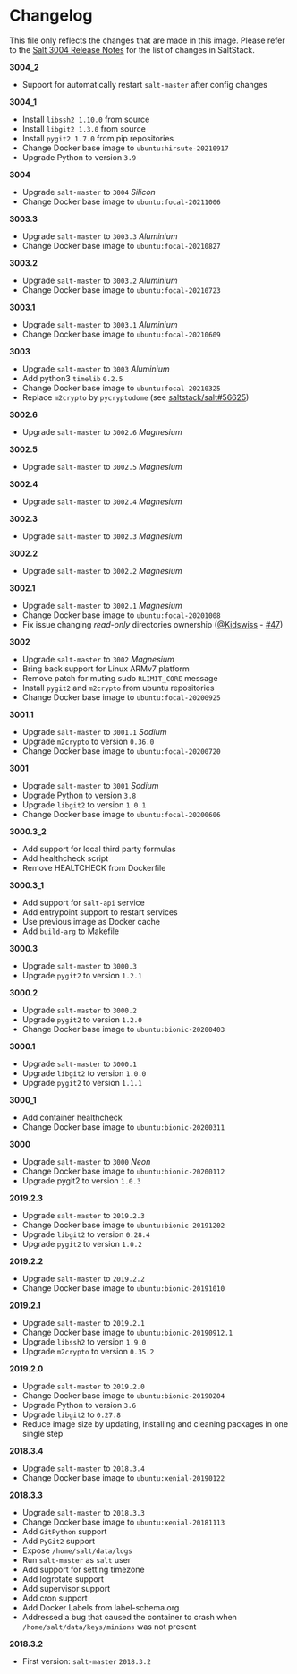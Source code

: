# Changelog

This file only reflects the changes that are made in this image.
Please refer to the [Salt 3004 Release Notes](https://docs.saltstack.com/en/latest/topics/releases/3004.html)
for the list of changes in SaltStack.

**3004_2**

- Support for automatically restart `salt-master` after config changes

**3004_1**

- Install `libssh2 1.10.0` from source
- Install `libgit2 1.3.0` from source
- Install `pygit2 1.7.0` from pip repositories
- Change Docker base image to `ubuntu:hirsute-20210917`
- Upgrade Python to version `3.9`

**3004**

- Upgrade `salt-master` to `3004` *Silicon*
- Change Docker base image to `ubuntu:focal-20211006`

**3003.3**

- Upgrade `salt-master` to `3003.3` *Aluminium*
- Change Docker base image to `ubuntu:focal-20210827`

**3003.2**

- Upgrade `salt-master` to `3003.2` *Aluminium*
- Change Docker base image to `ubuntu:focal-20210723`

**3003.1**

- Upgrade `salt-master` to `3003.1` *Aluminium*
- Change Docker base image to `ubuntu:focal-20210609`

**3003**

- Upgrade `salt-master` to `3003` *Aluminium*
- Add python3 `timelib` `0.2.5`
- Change Docker base image to `ubuntu:focal-20210325`
- Replace `m2crypto` by `pycryptodome` (see [saltstack/salt#56625](https://github.com/saltstack/salt/pull/56625))

**3002.6**

- Upgrade `salt-master` to `3002.6` *Magnesium*

**3002.5**

- Upgrade `salt-master` to `3002.5` *Magnesium*

**3002.4**

- Upgrade `salt-master` to `3002.4` *Magnesium*

**3002.3**

- Upgrade `salt-master` to `3002.3` *Magnesium*

**3002.2**

- Upgrade `salt-master` to `3002.2` *Magnesium*

**3002.1**

- Upgrade `salt-master` to `3002.1` *Magnesium*
- Change Docker base image to `ubuntu:focal-20201008`
- Fix issue changing _read-only_ directories ownership ([@Kidswiss](https://github.com/Kidswiss) - [#47](https://github.com/cdalvaro/docker-salt-master/pull/47))

**3002**

- Upgrade `salt-master` to `3002` *Magnesium*
- Bring back support for Linux ARMv7 platform
- Remove patch for muting sudo `RLIMIT_CORE` message
- Install `pygit2` and `m2crypto` from ubuntu repositories
- Change Docker base image to `ubuntu:focal-20200925`

**3001.1**

- Upgrade `salt-master` to `3001.1` *Sodium*
- Upgrade `m2crypto` to version `0.36.0`
- Change Docker base image to `ubuntu:focal-20200720`

**3001**

- Upgrade `salt-master` to `3001` *Sodium*
- Upgrade Python to version `3.8`
- Upgrade `libgit2` to version `1.0.1`
- Change Docker base image to `ubuntu:focal-20200606`

**3000.3_2**

- Add support for local third party formulas
- Add healthcheck script
- Remove HEALTCHECK from Dockerfile

**3000.3_1**

- Add support for `salt-api` service
- Add entrypoint support to restart services
- Use previous image as Docker cache
- Add `build-arg` to Makefile

**3000.3**

- Upgrade `salt-master` to `3000.3`
- Upgrade `pygit2` to version `1.2.1`

**3000.2**

- Upgrade `salt-master` to `3000.2`
- Upgrade `pygit2` to version `1.2.0`
- Change Docker base image to `ubuntu:bionic-20200403`

**3000.1**

- Upgrade `salt-master` to `3000.1`
- Upgrade `libgit2` to version `1.0.0`
- Upgrade `pygit2` to version `1.1.1`

**3000_1**

- Add container healthcheck
- Change Docker base image to `ubuntu:bionic-20200311`

**3000**

- Upgrade `salt-master` to `3000` *Neon*
- Change Docker base image to `ubuntu:bionic-20200112`
- Upgrade pygit2 to version `1.0.3`

**2019.2.3**

- Upgrade `salt-master` to `2019.2.3`
- Change Docker base image to `ubuntu:bionic-20191202`
- Upgrade `libgit2` to version `0.28.4`
- Upgrade `pygit2` to version `1.0.2`

**2019.2.2**

- Upgrade `salt-master` to `2019.2.2`
- Change Docker base image to `ubuntu:bionic-20191010`

**2019.2.1**

- Upgrade `salt-master` to `2019.2.1`
- Change Docker base image to `ubuntu:bionic-20190912.1`
- Upgrade `libssh2` to version `1.9.0`
- Upgrade `m2crypto` to version `0.35.2`

**2019.2.0**

- Upgrade `salt-master` to `2019.2.0`
- Change Docker base image to `ubuntu:bionic-20190204`
- Upgrade Python to version `3.6`
- Upgrade `libgit2` to `0.27.8`
- Reduce image size by updating, installing and cleaning packages in one single step

**2018.3.4**

- Upgrade `salt-master` to `2018.3.4`
- Change Docker base image to `ubuntu:xenial-20190122`

**2018.3.3**

- Upgrade `salt-master` to `2018.3.3`
- Change Docker base image to `ubuntu:xenial-20181113`
- Add `GitPython` support
- Add `PyGit2` support
- Expose `/home/salt/data/logs`
- Run `salt-master` as `salt` user
- Add support for setting timezone
- Add logrotate support
- Add supervisor support
- Add cron support
- Add Docker Labels from label-schema.org
- Addressed a bug that caused the container to crash when `/home/salt/data/keys/minions` was not present

**2018.3.2**

- First version: `salt-master` `2018.3.2`
